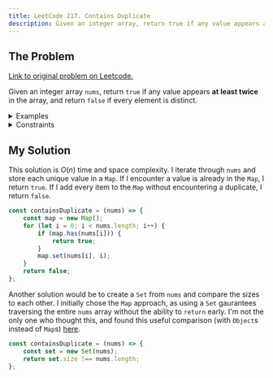 ```yaml
---
title: LeetCode 217. Contains Duplicate
description: Given an integer array, return true if any value appears at least twice in the array, and return false if every element is distinct.
---
```


## The Problem

[Link to original problem on Leetcode.](https://leetcode.com/problems/contains-duplicate/)

Given an integer array `nums`, return `true` if any value appears **at least twice** in the array, and return `false` if every element is distinct.

<details>
<summary>Examples</summary>

Example 1:

```
Input: nums = [1,2,3,1]
Output: true
```

Example 2:

```
Input: nums = [1,2,3,4]
Output: false
```

Example 3:

```
Input: nums = [1,1,1,3,3,4,3,2,4,2]
Output: true
```
</details>

<details>
<summary>Constraints</summary>

- 1 <= `nums.length` <= 10<sup>5</sup>
- -10<sup>9</sup> <= `nums[i]` <= 10<sup>9</sup>
</details>

## My Solution

This solution is $O(n)$ time and space complexity. I iterate through `nums` and store each unique value in a `Map`. If I encounter a value is already in the `Map`, I return `true`. If I add every item to the `Map` without encountering a duplicate, I return `false`.

```javascript
const containsDuplicate = (nums) => {
    const map = new Map();
    for (let i = 0; i < nums.length; i++) {
        if (map.has(nums[i])) {
            return true;
        }
        map.set(nums[i], i);
    }
    return false;
};
```

Another solution would be to create a `Set` from `nums` and compare the sizes to each other. I initially chose the `Map` approach, as using a `Set` gaurantees traversing the entire `nums` array without the ability to `return` early. I'm not the only one who thought this, and found this useful comparison (with `Object`s instead of `Map`s) [here](https://leetcode.com/problems/contains-duplicate/discuss/515531/Javascript-set-vs.-object).

```javascript
const containsDuplicate = (nums) => {
    const set = new Set(nums);
    return set.size !== nums.length;
};
```